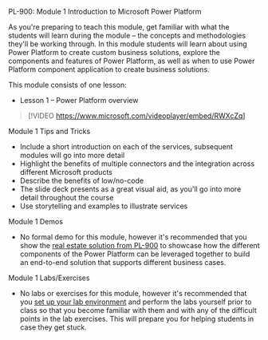 

PL-900: Module 1 Introduction to Microsoft Power Platform

As you're preparing to teach this module, get familiar with what the students will learn during the module – the concepts and methodologies they'll be working through. In this module students will learn about using Power Platform to create custom business solutions, explore the components and features of Power Platform, as well as when to use Power Platform component application to create business solutions.

This module consists of one lesson:

- Lesson 1 – Power Platform overview
 
> [!VIDEO https://www.microsoft.com/videoplayer/embed/RWXcZq]


Module 1 Tips and Tricks

- Include a short introduction on each of the services, subsequent modules will go into more detail
- Highlight the benefits of multiple connectors and the integration across different Microsoft products
- Describe the benefits of low/no-code
- The slide deck presents as a great visual aid, as you'll go into more detail throughout the course
- Use storytelling and examples to illustrate services

Module 1 Demos

- No formal demo for this module, however it's recommended that you show the [real estate solution from PL-900](https://github.com/MicrosoftLearning/PL-900-Microsoft-Power-Platform-Fundamentals/tree/master/Instructions/Labs/demo%20materials) to showcase how the different components of the Power Platform can be leveraged together to build an end-to-end solution that supports different business cases.

Module 1 Labs/Exercises

- No labs or exercises for this module, however it's recommended that you [set up your lab environment](https://github.com/MicrosoftLearning/PL-900-Microsoft-Power-Platform-Fundamentals/blob/master/Instructions/Labs/LAB%5BPL-900%5D_M00Lab00_Setup.md) and perform the labs yourself prior to class so that you become familiar with them and with any of the difficult points in the lab exercises. This will prepare you for helping students in case they get stuck.

